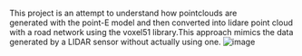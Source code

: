 This project is an attempt to understand how pointclouds are generated with the point-E model and then converted into lidare point cloud with a road network using the voxel51 library.This approach mimics the data generated by a LIDAR sensor without actually using one.
![image](https://github.com/user-attachments/assets/37276c56-39b0-4bce-b19b-5f0c59faeca1)
